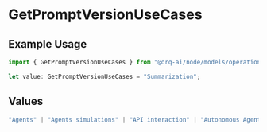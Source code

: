 # GetPromptVersionUseCases

## Example Usage

```typescript
import { GetPromptVersionUseCases } from "@orq-ai/node/models/operations";

let value: GetPromptVersionUseCases = "Summarization";
```

## Values

```typescript
"Agents" | "Agents simulations" | "API interaction" | "Autonomous Agents" | "Chatbots" | "Classification" | "Code understanding" | "Code writing" | "Documents QA" | "Conversation" | "Extraction" | "Multi-modal" | "Self-checking" | "SQL" | "Summarization" | "Tagging"
```